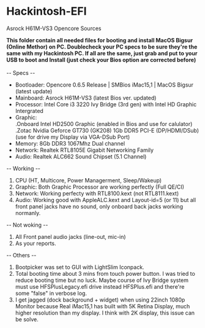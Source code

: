 # Hackintosh-EFI
Asrock H61M-VS3 Opencore Sources

<b>This folder contain all needed files for booting and install MacOS Bigsur (Online Methor) on PC.
Doublecheck your PC specs to be sure they're the same with my Hackintosh PC. If all are the same, just grab and put to your USB to boot and Install (just check your Bios option are corrected before)</b></br></br>
-- Specs --
* Bootloader: Opencore 0.6.5 Release | SMBios iMac15,1 | MacOS Bigsur (latest update)
* Mainboard: Asrock H61M-VS3 (latest Bios ver. updated)
* Processor: Intel Core i3 3220 Ivy Bridge (3rd gen) with Intel HD Graphic Intergrated
* Graphic:</br>
.Onboard Intel HD2500 Graphic (enabled in Bios and use for calulator)</br>
.Zotac Nvidia Geforce GT730 (GK208) 1Gb DDR5 PCI-E (DP/HDMI/DSub) (use for drive my Display via VGA-DSub Port)
* Memory: 8Gb DDR3 1067Mhz Dual channel
* Network: Realtek RTL8105E Gigabit Networking Family
* Audio: Realtek ALC662 Sound Chipset (5.1 Channel)

-- Working --
1. CPU (HT, Multicore, Power Managerment, Sleep/Wakeup)
2. Graphic: Both Graphic Processor are working perfectly (Full QE/CI)
3. Network: Working perfecty with RTL8100.kext (not RTL8111.kext)
4. Audio: Working good with AppleALC.kext and Layout-id=5 (or 11) but all front panel jacks have no sound, only onboard back jacks working normanly.

-- Not woking --
1. All Front panel audio jacks (line-out, mic-in)
2. As your reports.

-- Others --
1. Bootpicker was set to GUI with LightSlim Iconpack.
2. Total booting time about 3 mins from touch power button. I was tried to reduce booting time but no luck. Maybe course of Ivy Bridge system must use HFSPlusLegacy.efi drive instead HFSPlus.efi and there're some "false" in verbose log.
3. I get jagged (dock background + widget) when using 22inch 1080p Monitor because Real iMac15,1 has built with 5K Retina Display, much higher resolution than my display. I think with 2K display, this issue can be solve.

